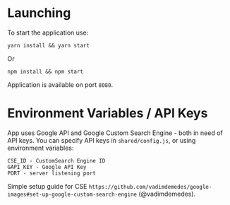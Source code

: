 # Launching

To start the application use:

```
yarn install && yarn start
```

Or 

```
npm install && npm start
```

Application is available on port `8080`.

# Environment Variables / API Keys

App uses Google API and Google Custom Search Engine - both in need of API keys. You can specify API keys in `shared/config.js`, or using environment variables:

```
CSE_ID - CustomSearch Engine ID
GAPI_KEY - Google API Key
PORT - server listening port
```

Simple setup guide for CSE `https://github.com/vadimdemedes/google-images#set-up-google-custom-search-engine` (@vadimdemedes).